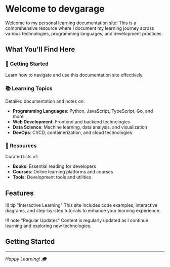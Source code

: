# Welcome to devgarage

Welcome to my personal learning documentation site! This is a comprehensive resource where I document my learning journey across various technologies, programming languages, and development practices.

## What You'll Find Here

### 🚀 Getting Started
Learn how to navigate and use this documentation site effectively.

### 📚 Learning Topics
Detailed documentation and notes on:

- **Programming Languages**: Python, JavaScript, TypeScript, Go, and more
- **Web Development**: Frontend and backend technologies
- **Data Science**: Machine learning, data analysis, and visualization
- **DevOps**: CI/CD, containerization, and cloud technologies

### 📖 Resources
Curated lists of:

- **Books**: Essential reading for developers
- **Courses**: Online learning platforms and courses
- **Tools**: Development tools and utilities

## Features

!!! tip "Interactive Learning"
    This site includes code examples, interactive diagrams, and step-by-step tutorials to enhance your learning experience.

!!! note "Regular Updates"
    Content is regularly updated as I continue learning and exploring new technologies.

## Getting Started

---

*Happy Learning! 🎓*

